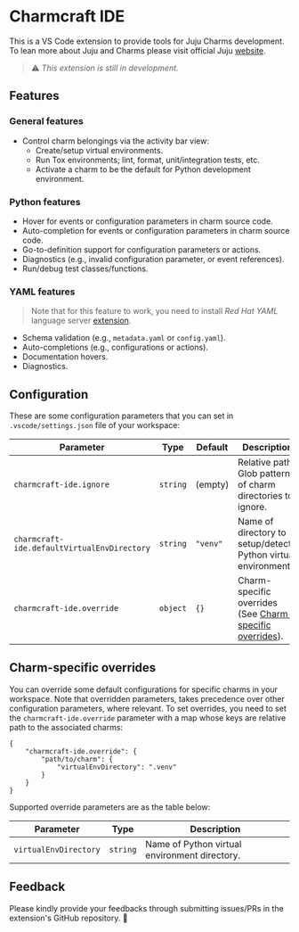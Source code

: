 # Charmcraft IDE

This is a VS Code extension to provide tools for Juju Charms development. To lean more about Juju and Charms please visit official Juju [website][juju].

[juju]: https://juju.is

> ⚠️ *This extension is still in development.*

## Features

### General features

- Control charm belongings via the activity bar view:
  - Create/setup virtual environments.
  - Run Tox environments; lint, format, unit/integration tests, etc.
  - Activate a charm to be the default for Python development environment.

### Python features
- Hover for events or configuration parameters in charm source code.
- Auto-completion for events or configuration parameters in charm source code.
- Go-to-definition support for configuration parameters or actions.
- Diagnostics (e.g., invalid configuration parameter, or event references).
- Run/debug test classes/functions.

### YAML features
  > Note that for this feature to work, you need to install *Red Hat YAML* language server [extension](https://marketplace.visualstudio.com/items?itemName=redhat.vscode-yaml).
  - Schema validation (e.g., `metadata.yaml` or `config.yaml`).
  - Auto-completions (e.g., configurations or actions).
  - Documentation hovers.
  - Diagnostics.

## Configuration

These are some configuration parameters that you can set in `.vscode/settings.json` file of your workspace:

| Parameter                                   | Type     | Default  | Description                                                                           |
| ------------------------------------------- | -------- | -------- | ------------------------------------------------------------------------------------- |
| `charmcraft-ide.ignore`                     | `string` | (empty)  | Relative path Glob pattern of charm directories to ignore.                            |
| `charmcraft-ide.defaultVirtualEnvDirectory` | `string` | `"venv"` | Name of directory to setup/detect Python virtual environments.                        |
| `charmcraft-ide.override`                   | `object` | `{}`     | Charm-specific overrides (See [Charm-specific overrides](#charm-specific-overrides)). |

## Charm-specific overrides

You can override some default configurations for specific charms in your workspace. Note that overridden parameters, takes precedence over other configuration parameters, where relevant. To set overrides, you need to set the `charmcraft-ide.override` parameter with a map whose keys are relative path to the associated charms:

```jsonc
{
    "charmcraft-ide.override": {
        "path/to/charm": {
            "virtualEnvDirectory": ".venv"
        }
    }
}
```

Supported override parameters are as the table below:

| Parameter             | Type     | Description                                   |
| --------------------- | -------- | --------------------------------------------- |
| `virtualEnvDirectory` | `string` | Name of Python virtual environment directory. |

## Feedback

Please kindly provide your feedbacks through submitting issues/PRs in the extension's GitHub repository. 🍏
